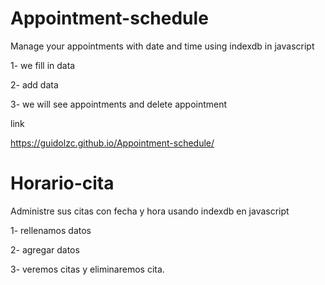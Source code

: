 # Appointment-schedule

Manage your appointments with date and time using indexdb in javascript

1- we fill in data

2- add data

3- we will see appointments and delete appointment

link 

https://guidolzc.github.io/Appointment-schedule/

# Horario-cita 

Administre sus citas con fecha y hora usando indexdb en javascript

1- rellenamos datos

2- agregar datos

3- veremos citas y eliminaremos cita.



